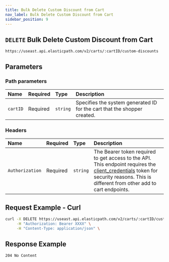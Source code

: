 ```yaml
---
title: Bulk Delete Custom Discount from Cart
nav_label: Bulk Delete Custom Discount from Cart
sidebar_position: 9
---
```


## `DELETE` Bulk Delete Custom Discount from Cart

```http
https://useast.api.elasticpath.com/v2/carts/:cartID/custom-discounts
```

## Parameters

### Path parameters

| Name     | Required | Type     | Description                                                              |
|:---------|:---------|:---------|:-------------------------------------------------------------------------|
| `cartID` | Required | `string` | Specifies the system generated ID for the cart that the shopper created. |

### Headers

| Name                      | Required | Type     | Description                |
|:--------------------------|:---------|:---------|:---------------------------|
| `Authorization`           | Required | `string` | The Bearer token required to get access to the API. This endpoint requires the [client_credentials](/guides/Getting-Started/authentication/Tokens/client-credential-token) token for security reasons. This is different from other add to cart endpoints. |


## Request Example - Curl

```bash
curl -X DELETE https://useast.api.elasticpath.com/v2/carts/:cartID/custom-discounts \
     -H "Authorization: Bearer XXXX" \
     -H "Content-Type: application/json" \
```

## Response Example

`204 No Content`




